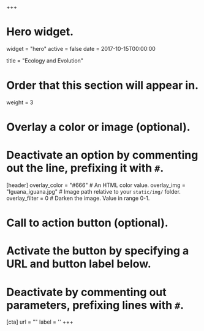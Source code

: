 +++
# Hero widget.
widget = "hero"
active = false
date = 2017-10-15T00:00:00

title = "Ecology and Evolution"

# Order that this section will appear in.
weight = 3

# Overlay a color or image (optional).
#   Deactivate an option by commenting out the line, prefixing it with `#`.
[header]
  overlay_color = "#666"  # An HTML color value.
  overlay_img = "Iguana_iguana.jpg"  # Image path relative to your `static/img/` folder.
  overlay_filter = 0  # Darken the image. Value in range 0-1.

# Call to action button (optional).
#   Activate the button by specifying a URL and button label below.
#   Deactivate by commenting out parameters, prefixing lines with `#`.
[cta]
  url = ""
  label = ''
+++

<br/><br/><br/><br/><br/><br/><br/><br/><br/><br/>
